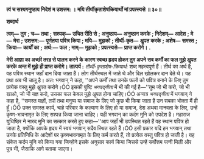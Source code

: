 **त्वं च सश्यगनुष्ठाय निदेशं म उशत्तम: ।** **मयि तीर्थीकृताशेषक्रियार्थो मां प्रपत्स्यसे ॥ ३०॥** 

**शब्दार्थ** 

**त्वम्—** **तुम** **; च—** **तथा** **; सश्यक्—** **उचित रीति से** **; अनुष्ठाय—** **अनुष्ठान करके** **; निदेशम्—** **आदेश** **; मे—** **मेरा** **;** **उशत्तम:—** **पूर्णतया पवित्र किया** **; मयि—** **मुझको** **; तीर्थी-कृत—** **अॢपत करके** **; अशेष—** **समस्त** **; क्रिया—** **कार्यों का** **;** **अर्थ:—** **फल** **; माम्—** **मुझको** **; प्रपत्स्यसे—** **प्राप्त करोगे।** **.** 

**मेरी आज्ञा का अच्छी तरह से पालन करने के कारण स्वच्छ हृदय होकर तुम अपने** **सब कर्मों का फल मुझे अॢपत करके अन्त में मुझे ही प्राप्त करोगे।** **तात्पर्य :** *तीर्थी-कृताशेष-क्रियार्थ:* शब्द महत्त्वपूर्ण हैं। तीर्थ का अर्थ है, वह पवित्र स्थान जहाँ दान दिया जाता है। लोग तीर्थस्थल में जाते थे और दिल खोलकर दान देते थे। यह प्रथा अब भी चालू है। अत: भगवान् ने कहा, ''अपने कर्मों तथा उनके फलों को पवित्र बनाने के लिए तुम प्रत्येक वस्तु मुझे अॢपत करोगे।ÓÓ इसकी पुष्टि *भगवद्गीता* में भी की गई है—''तुम जो भी करो, जो भी खाओ, जो भी यज्ञ करो, उसका फल केवल मुझे अॢपत होना चाहिए।ÓÓ अन्यत्र *भगवद्गीता* में भगवान् ने कहा है, ''समस्त यज्ञों, तपों तथा मनुष्य या समाज के लिए जो कुछ भी किया जाता है उन सबका भोक्ता मैं ही हूँ।ÓÓ उक्त समस्त कार्य, चाहे परिवार के कल्याण के लिए हो या समाज, देश अथवा मानवता के लिए, उन्हें कृष्ण-भावनामृत के लिए सश्पन्न किया जाना चाहिए। यही भगवान् का कर्दम मुनि को उपदेश है। महाराज युधिष्ठिर ने नारद मुनि का सत्कार करते हुए कहा—''आप जहाँ भी उपस्थित रहते हैं वह स्थान पवित्र हो जाता है, क्योंकि आपके हृदय में स्वयं भगवान् सदैव स्थित रहते हैं।ÓÓ इसी प्रकार यदि हम भगवान् तथा उनके प्रतिनिधि के आदेशों पर कृष्णभावनामृत के लिए कर्म करते हैं, तो प्रत्येक वस्तु पवित्र हो जाती है। यह संकेत कर्दम मुनि को किया गया जिन्होंने इसके अनुसार कार्य किया जिससे उन्हें सर्वोत्तम पत्नी मिली और पुत्र भी, जैसाकि आगे बताया जाएगा।  